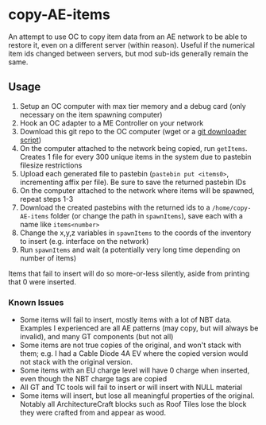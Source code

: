 # copy-AE-items
An attempt to use OC to copy item data from an AE network to be able to restore it, even on a different server (within reason). Useful if the numerical item ids changed between servers, but mod sub-ids generally remain the same.

## Usage

1. Setup an OC computer with max tier memory and a debug card (only necessary on the item spawning computer)
2. Hook an OC adapter to a ME Controller on your network
3. Download this git repo to the OC computer (wget or a [git downloader script](https://github.com/OpenPrograms/Gopher-Programs/blob/master/gitrepo.lua))
4. On the computer attached to the network being copied, run `getItems`. Creates 1 file for every 300 unique items in the system due to pastebin filesize restrictions
5. Upload each generated file to pastebin (`pastebin put <items0>`, incrementing affix per file). Be sure to save the returned pastebin IDs
6. On the computer attached to the network where items will be spawned, repeat steps 1-3
7. Download the created pastebins with the returned ids to a `/home/copy-AE-items` folder (or change the path in `spawnItems`), save each with a name like `items<number>`
8. Change the x,y,z variables in `spawnItems` to the coords of the inventory to insert (e.g. interface on the network)
9. Run `spawnItems` and wait (a potentially very long time depending on number of items)

Items that fail to insert will do so more-or-less silently, aside from printing that 0 were inserted.

### Known Issues

- Some items will fail to insert, mostly items with a lot of NBT data. Examples I experienced are all AE patterns (may copy, but will always be invalid), and many GT components (but not all)
- Some items are not true copies of the original, and won't stack with them; e.g. I had a Cable Diode 4A EV where the copied version would not stack with the original version.
- Some items with an EU charge level will have 0 charge when inserted, even though the NBT charge tags are copied
- All GT and TC tools will fail to insert or will insert with NULL material
- Some items will insert, but lose all meaningful properties of the original. Notably all ArchitectureCraft blocks such as Roof Tiles lose the block they were crafted from and appear as wood.
